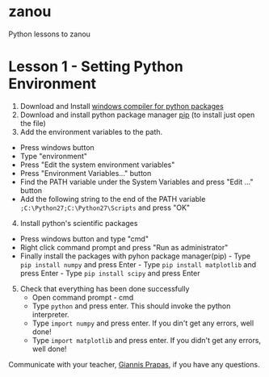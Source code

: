 # zanou
Python lessons to zanou

# Lesson 1 - Setting Python Environment
1.  Download and Install [windows compiler for python packages](https://download.microsoft.com/download/7/9/6/796EF2E4-801B-4FC4-AB28-B59FBF6D907B/VCForPython27.msi)
2.  Download and install python package manager [pip](https://bootstrap.pypa.io/get-pip.py)  (to install just open the file)
3.  Add the environment variables to the path. 
 * Press windows button
 * Type "environment"
 * Press "Edit the system environment variables"
 * Press "Environment Variables..." button
 * Find the PATH variable under the System Variables and press "Edit ..." button
 * Add the following string to the end of the PATH variable  `;C:\Python27;C:\Python27\Scripts` and press "OK"
4.  Install python's scientific packages
 - Press windows button and type "cmd"
 - Right click command prompt and press "Run as administrator"
 - Finally install the packages with pyhon package manager(pip)
		- Type `pip install numpy` and press Enter
		- Type `pip install matplotlib` and press Enter
		- Type `pip install scipy` and press Enter
		

5. Check that everything has been done successfully
	- Open command prompt - cmd
	- Type `python` and press enter. This should invoke the python interpreter.
	- Type `import numpy` and press enter. If you din't get any errors, well done!
	- Type `import matplotlib` and press enter. If you didn't get any errors, well done!

Communicate with your teacher, [Giannis Prapas](https://www.facebook.com/giannhs.prapas), if you have any questions.

